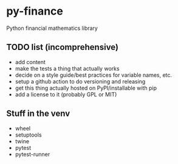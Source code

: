 # py-finance
Python financial mathematics library

## TODO list (incomprehensive)
- add content
- make the tests a thing that actually works
- decide on a style guide/best practices for variable names, etc.
- setup a github action to do versioning and releasing
- get this thing actually hosted on PyPI/installable with pip
- add a license to it (probably GPL or MIT)

## Stuff in the venv
- wheel
- setuptools
- twine
- pytest
- pytest-runner
